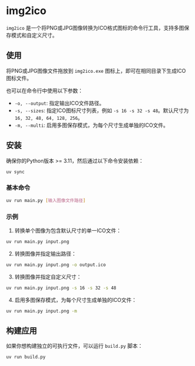 # img2ico

`img2ico` 是一个将PNG或JPG图像转换为ICO格式图标的命令行工具，支持多图保存模式和自定义尺寸。

## 使用

将PNG或JPG图像文件拖放到 `img2ico.exe` 图标上，即可在相同目录下生成ICO图标文件。

也可以在命令行中使用以下参数：

- `-o, --output`: 指定输出ICO文件路径。
- `-s, --sizes`: 指定ICO图标尺寸列表，例如 `-s 16 -s 32 -s 48`。默认尺寸为 `16, 32, 48, 64, 128, 256`。
- `-m, --multi`: 启用多图保存模式，为每个尺寸生成单独的ICO文件。

## 安装

确保你的Python版本 >= 3.11，然后通过以下命令安装依赖：

```bash
uv sync
```

### 基本命令
```bash
uv run main.py [输入图像文件路径]
```


### 示例

1. 转换单个图像为包含默认尺寸的单一ICO文件：
```bash
uv run main.py input.png
```

2. 转换图像并指定输出路径：
```bash
uv run main.py input.png -o output.ico
```

3. 转换图像并指定自定义尺寸：
```bash
uv run main.py input.png -s 16 -s 32 -s 48
```

4. 启用多图保存模式，为每个尺寸生成单独的ICO文件：
```bash
uv run main.py input.png -m
```

## 构建应用

如果你想构建独立的可执行文件，可以运行 `build.py` 脚本：
```bash
uv run build.py
```